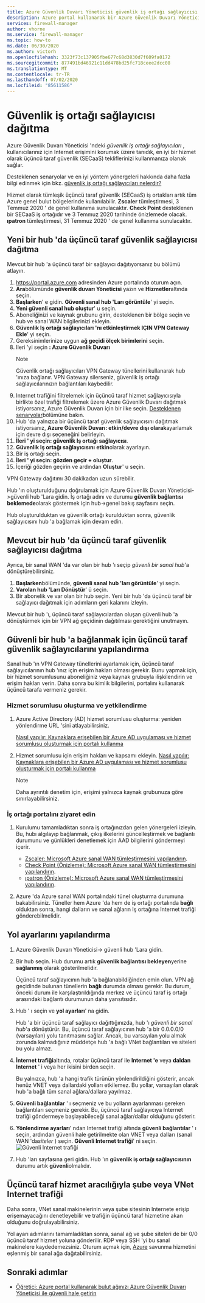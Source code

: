 ```yaml
---
title: Azure Güvenlik Duvarı Yöneticisi güvenlik iş ortağı sağlayıcısı dağıtma
description: Azure portal kullanarak bir Azure Güvenlik Duvarı Yöneticisi güvenlik iş ortağı sağlayıcısını dağıtmayı öğrenin.
services: firewall-manager
author: vhorne
ms.service: firewall-manager
ms.topic: how-to
ms.date: 06/30/2020
ms.author: victorh
ms.openlocfilehash: 3323f73c137905fbe677c68d3830d7f609fa0172
ms.sourcegitcommit: 877491bd46921c11dd478bd25fc718ceee2dcc08
ms.translationtype: MT
ms.contentlocale: tr-TR
ms.lasthandoff: 07/02/2020
ms.locfileid: "85611586"
---
```

# <a name="deploy-a-security-partner-provider"></a>Güvenlik iş ortağı sağlayıcısı dağıtma

Azure Güvenlik Duvarı Yöneticisi 'ndeki *güvenlik iş ortağı sağlayıcıları* , kullanıcılarınız için Internet erişimini korumak üzere tanıdık, en iyi bir hizmet olarak üçüncü taraf güvenlik (SECaaS) tekliflerinizi kullanmanıza olanak sağlar.

Desteklenen senaryolar ve en iyi yöntem yönergeleri hakkında daha fazla bilgi edinmek için bkz. [güvenlik iş ortağı sağlayıcıları nelerdir?](trusted-security-partners.md)


Hizmet olarak tümleşik üçüncü taraf güvenlik (SECaaS) iş ortakları artık tüm Azure genel bulut bölgelerinde kullanılabilir. **Zscaler** tümleştirmesi, 3 Temmuz 2020 ' de genel kullanıma sunulacaktır. **Check Point** desteklenen bir SECaaS iş ortağıdır ve 3 Temmuz 2020 tarihinde önizlemede olacak. **ıpatron** tümleştirmesi, 31 Temmuz 2020 ' de genel kullanıma sunulacaktır.

## <a name="deploy-a-third-party-security-provider-in-a-new-hub"></a>Yeni bir hub 'da üçüncü taraf güvenlik sağlayıcısı dağıtma

Mevcut bir hub 'a üçüncü taraf bir sağlayıcı dağıtıyorsanız bu bölümü atlayın.

1. https://portal.azure.com adresinden Azure portalında oturum açın.
2. **Ara**bölümünde **güvenlik duvarı Yöneticisi** yazın ve **Hizmetler**altında seçin.
3. **Başlarken**' e gidin. **Güvenli sanal hub 'Ları görüntüle**' yi seçin.
4. **Yeni güvenli sanal hub oluştur**' u seçin.
5. Aboneliğinizi ve kaynak grubunu girin, desteklenen bir bölge seçin ve hub ve sanal WAN bilgilerinizi ekleyin. 
6. **Güvenlik Iş ortağı sağlayıcıları 'nı etkinleştirmek IÇIN VPN Gateway Ekle**' yi seçin.
7. Gereksinimlerinize uygun **ağ geçidi ölçek birimlerini** seçin.
8. Ileri 'yi seçin **: Azure Güvenlik Duvarı**
   > [!NOTE]
   > Güvenlik ortağı sağlayıcıları VPN Gateway tünellerini kullanarak hub 'ınıza bağlanır. VPN Gateway silerseniz, güvenlik iş ortağı sağlayıcılarınızın bağlantıları kaybedilir.
9. Internet trafiğini filtrelemek için üçüncü taraf hizmet sağlayıcısıyla birlikte özel trafiği filtrelemek üzere Azure Güvenlik Duvarı dağıtmak istiyorsanız, Azure Güvenlik Duvarı için bir ilke seçin. [Desteklenen senaryolar](trusted-security-partners.md#key-scenarios)bölümüne bakın.
10. Hub 'da yalnızca bir üçüncü taraf güvenlik sağlayıcısını dağıtmak istiyorsanız, **Azure Güvenlik Duvarı: etkin/devre** **dışı olarak**ayarlamak için devre dışı seçeneğini belirleyin. 
11. **İleri ' yi seçin: güvenlik Iş ortağı sağlayıcısı**.
12. **Güvenlik Iş ortağı sağlayıcısını** **etkin**olarak ayarlayın. 
13. Bir iş ortağı seçin. 
14. **İleri ' yi seçin: gözden geçir + oluştur**. 
15. İçeriği gözden geçirin ve ardından **Oluştur**' u seçin.

VPN Gateway dağıtımı 30 dakikadan uzun sürebilir.

Hub 'ın oluşturulduğunu doğrulamak için Azure Güvenlik Duvarı Yöneticisi->güvenli hub 'Lara gidin. İş ortağı adını ve durumu **güvenlik bağlantısı beklemede**olarak göstermek için hub->genel bakış sayfasını seçin.

Hub oluşturulduktan ve güvenlik ortağı kurulduktan sonra, güvenlik sağlayıcısını hub 'a bağlamak için devam edin.

## <a name="deploy-a-third-party-security-provider-in-an-existing-hub"></a>Mevcut bir hub 'da üçüncü taraf güvenlik sağlayıcısı dağıtma

Ayrıca, bir sanal WAN 'da var olan bir hub 'ı seçip *güvenli bir sanal hub*'a dönüştürebilirsiniz.

1. **Başlarken**bölümünde, **güvenli sanal hub 'ları görüntüle**' yi seçin.
2. **Varolan hub 'Ları Dönüştür**' ü seçin.
3. Bir abonelik ve var olan bir hub seçin. Yeni bir hub 'da üçüncü taraf bir sağlayıcı dağıtmak için adımların geri kalanını izleyin.

Mevcut bir hub 'ı, üçüncü taraf sağlayıcılardan oluşan güvenli hub 'a dönüştürmek için bir VPN ağ geçidinin dağıtılması gerektiğini unutmayın.

## <a name="configure-third-party-security-providers-to-connect-to-a-secured-hub"></a>Güvenli bir hub 'a bağlanmak için üçüncü taraf güvenlik sağlayıcılarını yapılandırma

Sanal hub 'ın VPN Gateway tünellerini ayarlamak için, üçüncü taraf sağlayıcılarının hub 'ınız için erişim hakları olması gerekir. Bunu yapmak için, bir hizmet sorumlusunu aboneliğiniz veya kaynak grubuyla ilişkilendirin ve erişim hakları verin. Daha sonra bu kimlik bilgilerini, portalını kullanarak üçüncü tarafa vermeniz gerekir.

### <a name="create-and-authorize-a-service-principal"></a>Hizmet sorumlusu oluşturma ve yetkilendirme

1. Azure Active Directory (AD) hizmet sorumlusu oluşturma: yeniden yönlendirme URL 'sini atlayabilirsiniz. 

   [Nasıl yapılır: Kaynaklara erişebilen bir Azure AD uygulaması ve hizmet sorumlusu oluşturmak için portalı kullanma](../active-directory/develop/howto-create-service-principal-portal.md#register-an-application-with-azure-ad-and-create-a-service-principal)
2. Hizmet sorumlusu için erişim hakları ve kapsamı ekleyin.
   [Nasıl yapılır: Kaynaklara erişebilen bir Azure AD uygulaması ve hizmet sorumlusu oluşturmak için portalı kullanma](../active-directory/develop/howto-create-service-principal-portal.md#register-an-application-with-azure-ad-and-create-a-service-principal)

   > [!NOTE]
   > Daha ayrıntılı denetim için, erişimi yalnızca kaynak grubunuza göre sınırlayabilirsiniz.

### <a name="visit-partner-portal"></a>İş ortağı portalını ziyaret edin

1. Kurulumu tamamladıktan sonra iş ortağınızdan gelen yönergeleri izleyin. Bu, hubı algılayıp bağlanmak, çıkış ilkelerini güncelleştirmek ve bağlantı durumunu ve günlükleri denetlemek için AAD bilgilerini göndermeyi içerir.

   - [Zscaler: Microsoft Azure sanal WAN tümleştirmesini yapılandırın](https://help.zscaler.com/zia/configuring-microsoft-azure-virtual-wan-integration).
   - [Check Point (Önizleme): Microsoft Azure sanal WAN tümleştirmesini yapılandırın](https://sc1.checkpoint.com/documents/Infinity_Portal/WebAdminGuides/EN/CloudGuard-Connect-Azure-Virtual-WAN/Default.htm).
   - [ıpatron (Önizleme): Microsoft Azure sanal WAN tümleştirmesini yapılandırın](https://www.iboss.com/blog/securing-microsoft-azure-with-iboss-saas-network-security). 
   
2. Azure 'da Azure sanal WAN portalındaki tünel oluşturma durumuna bakabilirsiniz. Tüneller hem Azure 'da hem de iş ortağı portalında **bağlı** olduktan sonra, hangi dalların ve sanal ağların Iş ortağına Internet trafiği gönderebilmelidir.

## <a name="configure-route-settings"></a>Yol ayarlarını yapılandırma

1. Azure Güvenlik Duvarı Yöneticisi-> güvenli hub 'Lara gidin. 
2. Bir hub seçin. Hub durumu artık **güvenlik bağlantısı bekleyen**yerine **sağlanmış** olarak gösterilmelidir.

   Üçüncü taraf sağlayıcının hub 'a bağlanabildiğinden emin olun. VPN ağ geçidinde bulunan tünellerin **bağlı** durumda olması gerekir. Bu durum, önceki durum ile karşılaştırıldığında merkez ve üçüncü taraf iş ortağı arasındaki bağlantı durumunun daha yansıtısıdır.
3. Hub ' ı seçin ve **yol ayarları**' na gidin.

   Hub 'a bir üçüncü taraf sağlayıcı dağıttığınızda, hub 'ı *güvenli bir sanal hub*'a dönüştürür. Bu, üçüncü taraf sağlayıcının hub 'a bir 0.0.0.0/0 (varsayılan) yolu tanıtmasını sağlar. Ancak, bu varsayılan yolu almak zorunda kalmadığınız müddetçe hub 'a bağlı VNet bağlantıları ve siteleri bu yolu almaz.
4. **İnternet trafiği**altında, rotalar üçüncü taraf ile **Internet 'e** veya **daldan Internet** ' i veya her ikisini birden seçin.

   Bu yalnızca, hub 'a hangi trafik türünün yönlendirildiğini gösterir, ancak henüz VNET veya dallardaki yolları etkilemez. Bu yollar, varsayılan olarak hub 'a bağlı tüm sanal ağlara/dallara yayılmaz.
5. **Güvenli bağlantılar** ' ı seçmeniz ve bu yolların ayarlanması gereken bağlantıları seçmeniz gerekir. Bu, üçüncü taraf sağlayıcıya Internet trafiği göndermeye başlayabileceği sanal ağlar/dallar olduğunu gösterir.
6. **Yönlendirme ayarları**' ndan Internet trafiği altında **güvenli bağlantılar** ' ı seçin, ardından güvenli hale getirilmekte olan VNET veya dalları (sanal WAN 'da*siteler* ) seçin. **Güvenli Internet trafiği**' ni seçin.
   ![Güvenli Internet trafiği](media/deploy-trusted-security-partner/secure-internet-traffic.png)
7. Hub 'ları sayfasına geri gidin. Hub 'ın **güvenlik iş ortağı sağlayıcısının** durumu artık **güvenli**olmalıdır.

## <a name="branch-or-vnet-internet-traffic-via-third-party-service"></a>Üçüncü taraf hizmet aracılığıyla şube veya VNet Internet trafiği

Daha sonra, VNet sanal makinelerinin veya şube sitesinin Internete erişip erişemayacağını denetleyebilir ve trafiğin üçüncü taraf hizmetine akan olduğunu doğrulayabilirsiniz.

Yol ayarı adımlarını tamamladıktan sonra, sanal ağ ve şube siteleri de bir 0/0 üçüncü taraf hizmet yoluna gönderilir. RDP veya SSH 'yi bu sanal makinelere kaydedemezsiniz. Oturum açmak için, [Azure](../bastion/bastion-overview.md) savunma hizmetini eşlenmiş bir sanal ağa dağıtabilirsiniz.

## <a name="next-steps"></a>Sonraki adımlar

- [Öğretici: Azure portal kullanarak bulut ağınızı Azure Güvenlik Duvarı Yöneticisi ile güvenli hale getirin](secure-cloud-network.md)